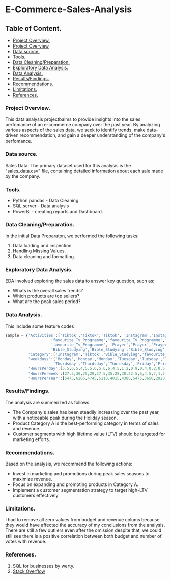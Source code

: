 # E-Commerce-Sales-Analysis

## Table of Content.
 - [Project Overview.](#Table-of-Content.)
 - [Project Overview](#Project-Overview.)
 - [Data source.](#Data-source.)
 - [Tools.](#Tools.)  
 - [Data Cleaning/Preparation.](#Data-Cleaning/Preparation.)
 - [Exploratory Data Analysis.](#Exploratory-Data-Analysis.)
 - [Data Analysis.](#Data-Analysis.)
 - [Results/Findings.](#Results/Findings.)
 - [Recommendations.](#Recommendations.)
 - [Limitations.](#Limitations.)
 - [References.](#References.)


   
### Project Overview.

This data analysis projectbaims to provide insights into the sales perfomance of an e-commerce company over the past year. By analyzing various aspects of the sales data, we seek to identify trends, make data-driven recommendation, and gain a deeper understanding of the company's perfomance.

### Data source.

Sales Data: The primary dataset used for this analysis is the "sales_data.csv" file, containing detailed information about each sale made by the company.

### Tools.

- Python pandas - Data Cleaning
- SQL server - Data analysis
- PowerBI - creating reports and Dashboard.

### Data Cleaning/Preparation.

In the initial Data Preparaton, we performed the following tasks:
 1. Data loading and inspection.
 2. Handling Missing Values.
 3. Data cleaning and formatting.

### Exploratory Data Analysis.

EDA involved exploring the sales data to answer key question, such as:
 - Whats is the overall sales trends?
 - Which products are top sellers?
 - What are the peak sales period?

### Data Analysis.
This include some feature codes



```python
sample = {'Activities':['Tiktok','Tiktok','Tiktok', 'Instagram','Instagram','Instagram',
                    'favourite_Tv_Programme','favourite_Tv_Programme',
                    'favourite_Tv_Programme', 'Prayer','Prayer','Prayer',
                    'Bible_Studying','Bible_Studying','Bible_Studying'],
          'Category':['Instagram','Tiktok','Bible_Studying','favourite_Tv_Programme','Tiktok','Prayer','Tiktok','Bible_Studying','Prayer','Instagram','favourite_Tv_Programme', 'Tiktok','Instagram','favourite_Tv_Programme','Prayer'],
          'weekdays':['Monday','Monday','Monday','Tuesday','Tuesday','Tuesday','Wednesday','Wednesday','Wednesday',
                     'Thurdsday','Thurdsday','Thurdsday','Friday','Friday','Friday'],
          'HoursPerday':[5.5,6,5,4,5.5,6,5.6,6,4.5,1.2,0.9,0.4,0.2,0.5,1],
          'HoursPerweek':[27.5,30,25,20,27.5,35,28,30,22.5,6,4.5,2,1,2.5,5],
          'HoursPerYear':[5475,6205,4745,5110,4015,4380,5475,3650,2920,438,328.5,146,73,182.5,365]}
```

### Results/Findings.
The analysis are summerized as follows:
 - The Company's sales has been steadily increasing over the past year, with a noticeable peak during the Holiday season.
 - Product Category A is the best-performing category in terms of sales and revenue.
 - Customer segments with high lifetime value (LTV) should be targeted for marketing efforts.


### Recommendations.

Based on the analysis, we recommend the following actions:
 - Invest in marketing and promotions during peak sales seasons to maximize revenue.
 - Focus on expanding and promoting products in Category A.
 - Implement a customer segmentation strategy to target high-LTV customers effectively

### Limitations.
I had to remove all zero values from budget and revenue colums because they would have affected the accuracy of my conclusions from the analysis. There are still a few outliers even after the omission despite that, we could still see there is a positive correlation between both budget and number of votes with revenue.

### References.

 1. SQL for businesses by werty.
 2. [Stack Overflow](https://stackoverflow.com)
 
   
